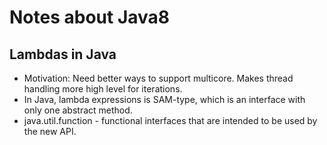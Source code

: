 # Notes about Java8

## Lambdas in Java
* Motivation: Need better ways to support multicore. Makes thread handling more high level for iterations.
* In Java, lambda expressions is SAM-type, which is an interface with only one abstract method.
* java.util.function - functional interfaces that are intended to be used by the new API.
